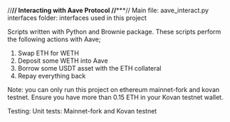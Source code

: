 //********************************//
    Interacting with Aave Protocol
//***********************************//
Main file: aave_interact.py
interfaces folder: interfaces used in this project

Scripts written with Python and Brownie package.
These scripts perform the following actions with Aave;

1. Swap ETH for WETH
2. Deposit some WETH into Aave
3. Borrow some USDT asset with the ETH collateral
4. Repay everything back

Note: you can only run this project on ethereum mainnet-fork and kovan testnet. Ensure you have more than 0.15 ETH in your Kovan testnet wallet.

Testing:
Unit tests: Mainnet-fork and Kovan testnet